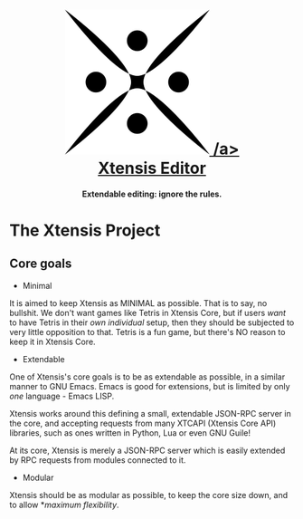 <h1 align="center">
<a href="https://github.com/xtensis-editor/xtensis-core">
<img src="media/logos/PNG/xtensis-256.png" alt="Xtensis Editor" width="256" height="256"/>
/a><br>
<a href="https://github.com/xtensis-editor/xtensis-core">Xtensis Editor</a>
</h1>

<h4 align="center">Extendable editing: ignore the rules.</h4>

# The Xtensis Project

## Core goals

* Minimal

It is aimed to keep Xtensis as MINIMAL as possible. That is to say, no
bullshit. We don't want games like Tetris in Xtensis Core, but if
users _want_ to have Tetris in their _own individual_ setup, then they
should be subjected to very little opposition to that. Tetris is a fun
game, but there's NO reason to keep it in Xtensis Core.

* Extendable

One of Xtensis's core goals is to be as extendable as possible, in a
similar manner to GNU Emacs. Emacs is good for extensions, but is
limited by only *one* language - Emacs LISP. 

Xtensis works around this defining a small, extendable JSON-RPC server
in the core, and accepting requests from many XTCAPI (Xtensis Core
API) libraries, such as ones written in Python, Lua or even GNU
Guile!

At its core, Xtensis is merely a JSON-RPC server which is easily
extended by RPC requests from modules connected to it. 

* Modular

Xtensis should be as modular as possible, to keep the core size down,
and to allow **maximum flexibility*.

